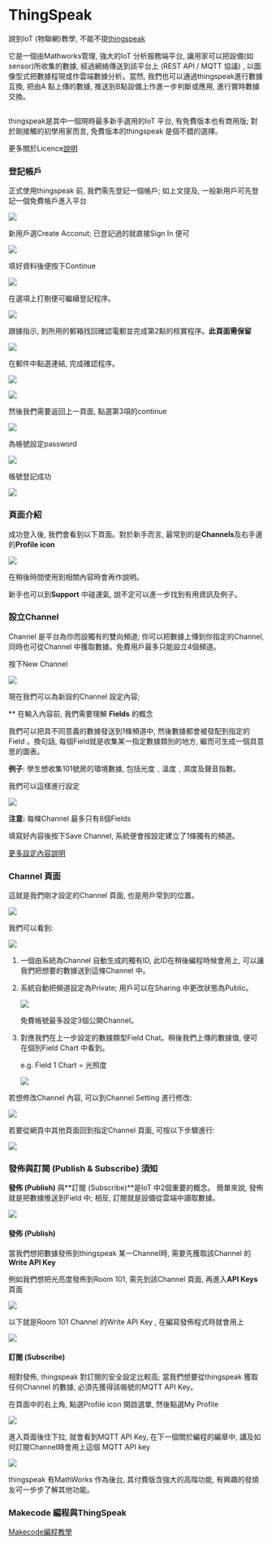 # ThingSpeak

說到IoT (物聯網)教學, 不能不提[thingspeak](https://thingspeak.com/)

它是一個由Mathworks管理, 強大的IoT 分析服務端平台, 讓用家可以把設備(如sensor)所收集的數據, 經過網絡傳送到該平台上 (REST API / MQTT 協議) , 以圖像型式把數據程現或作雲端數據分析。當然, 我們也可以通過thingspeak進行數據互換, 把由A 點上傳的數據, 推送到B點設備上作進一步判斷或應用, 進行實時數據交換。

<figure><img src="https://kittenbothk.readthedocs.io/en/latest/_images/iot-01-01.png" alt=""><figcaption></figcaption></figure>

thingspeak是其中一個現時最多新手選用的IoT 平台, 有免費版本也有商用版; 對於剛接觸的初學用家而言, 免費版本的thingspeak 是個不錯的選擇。

更多關於Licence[說明](https://thingspeak.com/pages/license\_faq)

### 登記帳戶

正式使用thingspeak 前, 我們需先登記一個帳戶; 如上文提及, 一般新用戶可先登記一個免費帳戶進入平台

![](https://kittenbothk.readthedocs.io/en/latest/\_images/iot-02-01.png)

新用戶選Create Acconut; 已登記過的就直接Sign In 便可

![](https://kittenbothk.readthedocs.io/en/latest/\_images/iot-03-01.png)

填好資料後便按下Continue

![](https://kittenbothk.readthedocs.io/en/latest/\_images/iot-04-01.png)

在選項上打剔便可繼續登記程序。

![](https://kittenbothk.readthedocs.io/en/latest/\_images/iot-05-01.png)

跟據指示, 到所用的郵箱找回確認電郵並完成第2點的核實程序。**此頁面需保留**

![](https://kittenbothk.readthedocs.io/en/latest/\_images/iot-06-01.png)

在郵件中點選連結, 完成確認程序。

![](https://kittenbothk.readthedocs.io/en/latest/\_images/iot-07-01.png)

![](https://kittenbothk.readthedocs.io/en/latest/\_images/iot-08.png)

然後我們需要返回上一頁面, 點選第3項的continue

![](https://kittenbothk.readthedocs.io/en/latest/\_images/iot-09-01.png)

為帳號設定password

![](https://kittenbothk.readthedocs.io/en/latest/\_images/iot-10-01.png)

帳號登記成功

![](https://kittenbothk.readthedocs.io/en/latest/\_images/iot-11-01.png)

### 頁面介紹

成功登入後, 我們會看到以下頁面。對於新手而言, 最常到的是**Channels**及右手邊的**Profile icon**

![](https://kittenbothk.readthedocs.io/en/latest/\_images/iot-12.png)

在稍後時間使用到相關內容時會再作說明。

新手也可以到**Support** 中碰運氣, 說不定可以進一步找到有用資訊及例子。

### 設立Channel

Channel 是平台為你而設獨有的雙向頻道; 你可以把數據上傳到你指定的Channel, 同時也可從Channel 中獲取數據。免費用戶最多只能設立4個頻道。

按下New Channel

![](https://kittenbothk.readthedocs.io/en/latest/\_images/iot-14-01.png)

現在我們可以為新設的Channel 設定內容;

\*\* 在輸入內容前, 我們需要理解 **Fields** 的概念

我們可以把具不同意義的數據發送到1條頻道中, 然後數據都會被發配到指定的Field 。換句話, 每個Field就是收集某一指定數據類別的地方, 繼而可生成一個具意思的圖表。

**例子**: 學生想收集101號房的環境數據, 包括光度﹑溫度﹑濕度及聲音指數。

我們可以這樣進行設定

![](https://kittenbothk.readthedocs.io/en/latest/\_images/iot-15-01.png)

**注意:** 每條Channel 最多只有8個Fields

填寫好內容後按下Save Channel, 系統便會按設定建立了1條獨有的頻道。

[更多設定內容說明](https://ww2.mathworks.cn/help/thingspeak/channel-settings.html)

### Channel 頁面

這就是我們剛才設定的Channel 頁面, 也是用戶常到的位置。

![](https://kittenbothk.readthedocs.io/en/latest/\_images/iot-17.png)

我們可以看到:

![](https://kittenbothk.readthedocs.io/en/latest/\_images/iot-18.png)

1. 一個由系統為Channel 自動生成的獨有ID, 此ID在稍後編程時候會用上, 可以讓我們把想要的數據送到這條Channel 中。
2.  系統自動把頻道設定為Private; 用戶可以在Sharing 中更改狀態為Public。

    ![](https://kittenbothk.readthedocs.io/en/latest/\_images/iot-19.png)

    免費帳號最多設定3個公開Channel。
3.  對應我們在上一步設定的數據類型Field Chat。稍後我們上傳的數據值, 便可在個別Field Chart 中看到。

    e.g. Field 1 Chart = 光照度

    ![](https://kittenbothk.readthedocs.io/en/latest/\_images/iot-21-01.png)

若想修改Channel 內容, 可以到Channel Setting 進行修改:

![](https://kittenbothk.readthedocs.io/en/latest/\_images/iot-22-01.png)

若要從網頁中其他頁面回到指定Channel 頁面, 可按以下步驟進行:

![](https://kittenbothk.readthedocs.io/en/latest/\_images/iot-20-01.png)

### 發佈與訂閱 (Publish & Subscribe) 須知

**發佈 (Publish)** 與\*\*訂閱 (Subscribe)\*\*是IoT 中2個重要的概念。 簡單來說, 發佈就是把數據推送到Field 中; 相反, 訂閱就是設備從雲端中讀取數據。

![](https://kittenbothk.readthedocs.io/en/latest/\_images/iot-26-01.png)

#### 發佈 (Publish)

當我們想把數據發佈到thingspeak 某一Channel時, 需要先獲取該Channel 的**Write API Key**

例如我們想把光亮度發佈到Room 101, 需先到該Channel 頁面, 再進入**API Keys**頁面

![](https://kittenbothk.readthedocs.io/en/latest/\_images/iot-27-01.png)

以下就是Room 101 Channel 的Write API Key , 在編寫發佈程式時就會用上

![](https://kittenbothk.readthedocs.io/en/latest/\_images/iot-28-01.png)

#### 訂閱 (Subscribe)

相對發佈, thingspeak 對訂閱的安全設定比較高; 當我們想要從thingspeak 獲取任何Channel 的數據, 必須先獲得該帳號的MQTT API Key。

在頁面中的右上角, 點選Profile icon 開啟選單, 然後點選My Profile

![](https://kittenbothk.readthedocs.io/en/latest/\_images/iot-29-01.png)

進入頁面後住下拉, 就會看到MQTT API Key, 在下一個關於編程的編章中, 講及如何訂閱Channel時會用上這個 MQTT API key

![](https://kittenbothk.readthedocs.io/en/latest/\_images/iot-30-1.png)

thingspeak 有MathWorks 作為後台, 其付費版含強大的高階功能, 有興趣的發燒友可一步步了解其他功能。

### Makecode 編程與ThingSpeak

[Makecode編程教學](https://kittenbothk.readthedocs.io/en/latest/Wifibrick/MakeCode/thingspeak.html)

